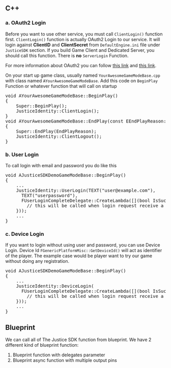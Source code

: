 ## C++

### a. OAuth2 Login
Before you want to use other service, you must call `ClientLogin()` function first.
`ClientLogin()` function is actually OAuth2 Login to our service. It will login against **ClientID** and **ClientSecret** from `DefaultEngine.ini` file under `JusticeSDK` section.
If you build Game Client and Dedicated Server, you should call this function. There is **no** `ServerLogin` Function.

For more information about OAuth2 you can follow [this link](https://oauth.net/2/) and [this link](https://docs.microsoft.com/en-us/azure/active-directory/develop/active-directory-protocols-oauth-code).

On your start up game class, usually named `YourAwesomeGameModeBase.cpp` with class named `AYourAwesomeGameModeBase`. Add this code on `BeginPlay` Function or whatever function that will call on startup
<pre class="prettyprint lang-cpp">
void AYourAwesomeGameModeBase::BeginPlay()
{
    Super::BeginPlay();
    JusticeIdentity::ClientLogin();
}
void AYourAwesomeGameModeBase::EndPlay(const EEndPlayReason::Type EndPlayReason)
{
    Super::EndPlay(EndPlayReason);
    JusticeIdentity::ClientLogout();
}
</pre>

### b. User Login
To call login with email and password you do like this
<pre class="prettyprint lang-cpp">
void AJusticeSDKDemoGameModeBase::BeginPlay()
{
	...
    JusticeIdentity::UserLogin(TEXT("user@example.com"), 
      TEXT("userpassword"),       
      FUserLoginCompleteDelegate::CreateLambda([](bool IsSuccess, FString ErrorString, UOAuthTokenJustice* token) {
  		// this will be called when login request receive a response 
    }));
    ...
}
</pre>

### c. Device Login
If you want to login without using user and password, you can use Device Login. Device Id `FGenericPlatformMisc::GetDeviceId()` will act as identifier of the player. The example case would be player want to try our game without doing any registration.
<pre class="prettyprint lang-cpp">
void AJusticeSDKDemoGameModeBase::BeginPlay()
{
	...
    JusticeIdentity::DeviceLogin(
      FUserLoginCompleteDelegate::CreateLambda([](bool IsSuccess, FString ErrorString, UOAuthTokenJustice* token) {
  		// this will be called when login request receive a response 
    }));
    ...
}
</pre>

## Blueprint
We can call all of The Justice SDK function from blueprint. We have 2 different kind of blueprint function:

1.  Blueprint function with delegates parameter 
1.  Blueprint async function with multiple output pins

<script src="https://cdn.rawgit.com/google/code-prettify/master/loader/run_prettify.js"></script>